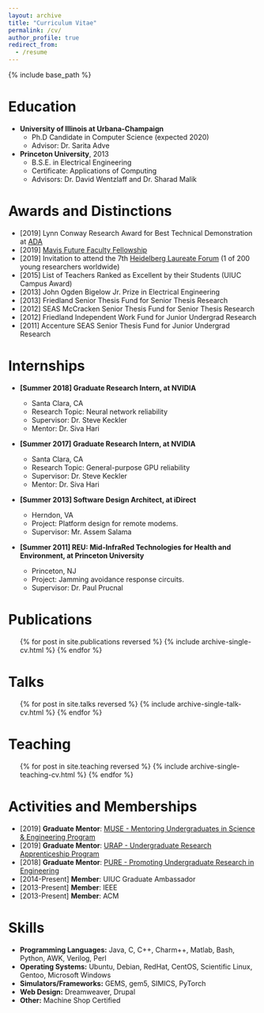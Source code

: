```yaml
---
layout: archive
title: "Curriculum Vitae"
permalink: /cv/
author_profile: true
redirect_from:
  - /resume
---
```


{% include base_path %}

Education
======
* **University of Illinois at Urbana-Champaign**
  * Ph.D Candidate in Computer Science (expected 2020)
  * Advisor: Dr. Sarita Adve
* **Princeton University**, 2013
  * B.S.E. in Electrical Engineering
  * Certificate: Applications of Computing
  * Advisors: Dr. David Wentzlaff and Dr. Sharad Malik

Awards and Distinctions 
=====
* [2019] Lynn Conway Research Award for Best Technical Demonstration at [ADA](https://adacenter.org/)
* [2019] [Mavis Future Faculty Fellowship](http://publish.illinois.edu/engr-mavis/)
* [2019] Invitation to attend the 7th [Heidelberg Laureate Forum](https://www.heidelberg-laureate-forum.org/) (1 of 200 young researchers worldwide)
* [2015] List of Teachers Ranked as Excellent by their Students (UIUC Campus Award)
* [2013] John Ogden Bigelow Jr. Prize in Electrical Engineering 
* [2013] Friedland Senior Thesis Fund for Senior Thesis Research 
* [2012] SEAS McCracken Senior Thesis Fund for Senior Thesis Research 
* [2012] Friedland Independent Work Fund for Junior Undergrad Research 
* [2011] Accenture SEAS Senior Thesis Fund for Junior Undergrad Research 

Internships
======
* **[Summer 2018] Graduate Research Intern, at NVIDIA**
  * Santa Clara, CA
  * Research Topic: Neural network reliability
  * Supervisor: Dr. Steve Keckler
  * Mentor: Dr. Siva Hari

* **[Summer 2017] Graduate Research Intern, at NVIDIA**
  * Santa Clara, CA
  * Research Topic: General-purpose GPU reliability
  * Supervisor: Dr. Steve Keckler
  * Mentor: Dr. Siva Hari

* **[Summer 2013] Software Design Architect, at iDirect**
  * Herndon, VA
  * Project: Platform design for remote modems.
  * Supervisor: Mr. Assem Salama

* **[Summer 2011] REU: Mid-InfraRed Technologies for Health and Environment, at Princeton University**
  * Princeton, NJ
  * Project: Jamming avoidance response circuits.
  * Supervisor: Dr. Paul Prucnal

Publications
======
  <ol>{% for post in site.publications reversed %}
    {% include archive-single-cv.html %}
  {% endfor %}</ol>
  
Talks
======
  <ul>{% for post in site.talks reversed %}
    {% include archive-single-talk-cv.html %}
  {% endfor %}</ul>
  
Teaching
======
  <ul>{% for post in site.teaching reversed %}
    {% include archive-single-teaching-cv.html %}
  {% endfor %}</ul>
 
Activities and Memberships
======
* [2019] **Graduate Mentor**: [MUSE - Mentoring Undergraduates in Science & Engineering Program](https://muse.engineering.illinois.edu/)
* [2019] **Graduate Mentor**: [URAP - Undergraduate Research Apprenticeship Program](https://undergradresearch.illinois.edu/programs/urap.html)
* [2018] **Graduate Mentor**: [PURE - Promoting Undergraduate Research in Engineering](http://pure.engr.illinois.edu/)
* [2014-Present] **Member**: UIUC Graduate Ambassador
* [2013-Present] **Member**: IEEE
* [2013-Present] **Member**: ACM


Skills
======
* **Programming Languages:** Java, C, C++, Charm++, Matlab, Bash, Python, AWK, Verilog, Perl
* **Operating Systems:** Ubuntu, Debian, RedHat, CentOS, Scientific Linux, Gentoo, Microsoft Windows
* **Simulators/Frameworks:** GEMS, gem5, SIMICS, PyTorch
* **Web Design:** Dreamweaver, Drupal
* **Other:** Machine Shop Certified 


